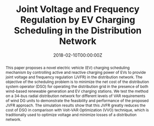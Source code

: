 ---
title: Joint Voltage and Frequency Regulation by EV Charging Scheduling in the Distribution Network
authors:
 - Ao Zhang
 - Bo Sun
 - Tian Liu
 - "**Xiaoqi Tan**"
 - Su Wang
 - Danny H.K. Tsang
date: "2018-02-10T00:00:00Z"
# doi: ""

# Schedule page publish date (NOT publication's date).
#publishDate: "2019-11-10T00:00:00Z"

# Publication type.
# Legend: 0 = Uncategorized; 1 = Conference paper; 2 = Journal article;
# 3 = Preprint / Working Paper; 4 = Report; 5 = Book; 6 = Book section;
# 7 = Thesis; 8 = Patent
publication_types: ["1"]

# Publication name and optional abbreviated publication name.
publication: "2018 IEEE Innovative Smart Grid Technologies Conference (ISGT)"
publication_short: ""

abstract: This paper proposes a novel electric vehicle (EV) charging scheduling mechanism by controlling active and reactive charging power of EVs to provide joint voltage and frequency regulation (JVFR) in the distribution network. The objective of the scheduling problem is to minimize the net cost of the distribution system operator (DSO) for operating the distribution grid in the presence of both wind-based renewable generation and EV charging stations. We test the method on a 34-bus radial distribution network for different levels of VAR requirements of wind DG units to demonstrate the feasibility and performance of the proposed JVFR approach. The simulation results show that this JVFR greatly reduces the cost of DSO in comparison with Volt-VAR Optimization (VVO) technique, which is traditionally used to optimize voltage and minimize losses of a distribution network.

# Summary. An optional shortened abstract.
# summary: This paper concerns the mechanism design for online resource allocation in a strategic setting. In this setting, a single supplier allocates capacity-limited resources to requests that arrive in a sequential and arbitrary manner. Each request is associated with an agent who may act selfishly to misreport the requirement and valuation of her request.

# tags:
# - Source Themes
featured: false

links:
 - icon: ieee
   icon_pack: ai
   name: "IEEE Xplore "
   url: "https://ieeexplore.ieee.org/document/8403363"
   
url_pdf: https://www.sigmetrics.org/mama/abstracts/Tan.pdf
url_code: ''
url_dataset: ''
url_poster: ''
url_project: ''
url_slides: ''
url_source: ''
url_video: ''

# Featured image
# To use, add an image named `featured.jpg/png` to your page's folder.
image:
  caption:
  focal_point: ""
  preview_only: true

# Associated Projects (optional).
#   Associate this publication with one or more of your projects.
#   Simply enter your project's folder or file name without extension.
#   E.g. `internal-project` references `content/project/internal-project/index.md`.
#   Otherwise, set `projects: []`.
# projects: []

# Slides (optional).
#   Associate this publication with Markdown slides.
#   Simply enter your slide deck's filename without extension.
#   E.g. `slides: "example"` references `content/slides/example/index.md`.
#   Otherwise, set `slides: ""`.
# slides: example
---